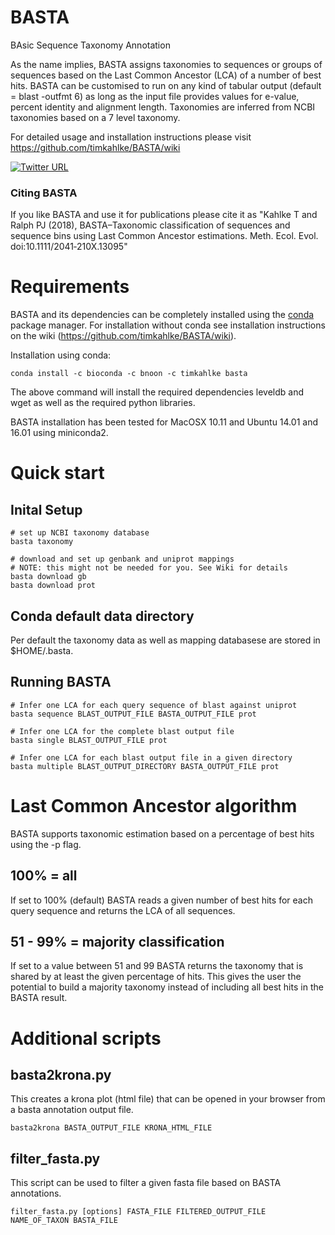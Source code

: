 # BASTA
BAsic Sequence Taxonomy Annotation

As the name implies, BASTA assigns taxonomies to sequences or groups of sequences based on the Last Common Ancestor (LCA) of a number of best hits. BASTA can be customised to run on any kind of tabular output (default = blast -outfmt 6) as long as the input file provides values for e-value, percent identity and alignment length. Taxonomies are inferred from NCBI taxonomies based on a 7 level taxonomy.

For detailed usage and installation instructions please visit https://github.com/timkahlke/BASTA/wiki

[![Twitter URL](https://img.shields.io/twitter/url/https/twitter.com/AdvancedTwigTec.svg?style=social&label=Follow%20%40AdvancedTwigTec)](https://twitter.com/AdvancedTwigTec)

### Citing BASTA
If you like BASTA and use it for publications please cite it as "Kahlke T and Ralph PJ (2018), BASTA–Taxonomic classification of sequences and sequence bins using Last Common Ancestor estimations. Meth. Ecol. Evol. doi:10.1111/2041‐210X.13095"


# Requirements

BASTA and its dependencies can be completely installed using the [conda](https://conda.io/docs/) package manager. For installation without conda see installation instructions on the wiki (https://github.com/timkahlke/BASTA/wiki).

Installation using conda:

```
conda install -c bioconda -c bnoon -c timkahlke basta
```
The above command will install the required dependencies leveldb and wget as well as the required python libraries.

BASTA installation has been tested for MacOSX 10.11 and Ubuntu 14.01 and 16.01 using miniconda2.


# Quick start

## Inital Setup

```
# set up NCBI taxonomy database
basta taxonomy

# download and set up genbank and uniprot mappings
# NOTE: this might not be needed for you. See Wiki for details
basta download gb
basta download prot
```

## Conda default data directory
Per default the taxonomy data as well as mapping databasese are stored in $HOME/.basta.

## Running BASTA

```
# Infer one LCA for each query sequence of blast against uniprot
basta sequence BLAST_OUTPUT_FILE BASTA_OUTPUT_FILE prot

# Infer one LCA for the complete blast output file
basta single BLAST_OUTPUT_FILE prot

# Infer one LCA for each blast output file in a given directory
basta multiple BLAST_OUTPUT_DIRECTORY BASTA_OUTPUT_FILE prot
```

# Last Common Ancestor algorithm
BASTA supports taxonomic estimation based on a percentage of best hits using the -p flag.

## 100% = all
If set to 100% (default) BASTA reads a given number of best hits for each query sequence and returns the LCA of all sequences.

## 51 - 99% = majority classification
If set to a value between 51 and 99 BASTA returns the taxonomy that is shared by at least the given percentage of hits. This gives the user the potential to build a majority taxonomy instead of including all best hits in the BASTA result.


# Additional scripts

## basta2krona.py

This creates a krona plot (html file) that can be opened in your browser from a basta annotation output file.

```
basta2krona BASTA_OUTPUT_FILE KRONA_HTML_FILE
```


## filter_fasta.py

This script can be used to filter a given fasta file based on BASTA annotations.

```
filter_fasta.py [options] FASTA_FILE FILTERED_OUTPUT_FILE NAME_OF_TAXON BASTA_FILE
```
